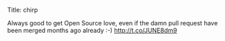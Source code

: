 Title: chirp

Always good to get Open Source love, even if the damn pull request have been merged months ago already :-) <a href="http://t.co/JUNE8dm9">http://t.co/JUNE8dm9</a>
